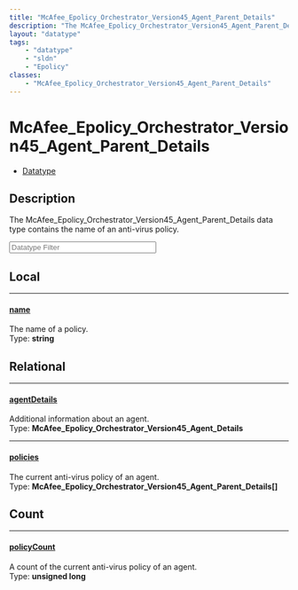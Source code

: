 ```yaml
---
title: "McAfee_Epolicy_Orchestrator_Version45_Agent_Parent_Details"
description: "The McAfee_Epolicy_Orchestrator_Version45_Agent_Parent_Details data type contains the name of an anti-virus policy."
layout: "datatype"
tags:
    - "datatype"
    - "sldn"
    - "Epolicy"
classes:
    - "McAfee_Epolicy_Orchestrator_Version45_Agent_Parent_Details"
---
```


# McAfee_Epolicy_Orchestrator_Version45_Agent_Parent_Details
<div id='service-datatype'>
    <ul id='sldn-reference-tabs'>
        <li id='datatype'> <a href='/reference/datatypes/McAfee_Epolicy_Orchestrator_Version45_Agent_Parent_Details' >Datatype</a></li>
    </ul>
</div>

## Description 


The McAfee_Epolicy_Orchestrator_Version45_Agent_Parent_Details data type contains the name of an anti-virus policy.





<!-- Filer BEGIN -->
<div class="view-filters">
        <div class="clearfix">
            <div class="search-input-box">
                <input placeholder="Datatype Filter" onkeyup="titleSearch(inputId='prop-input', divId='properties', elementClass='prop-row')" 
                    type="text" id="prop-input" value="" size="30" maxlength="128" class="form-text">
            </div>
        </div>
</div>
<!-- Filer END -->

<div id="properties" class="content">
<div id="localProperties" class="prop-content" >

## Local
<div class="prop-row">

-----
[name]: #name
#### [name]
The name of a policy.  
<span class="type-label">Type: </span>**string**  



</div>
</div>
<!-- LOCAL PROPERTY END -->

<div id="relationalProperties"  class="prop-content" >

## Relational
<div class="prop-row">

-----
[agentDetails]: #agentdetails
#### [agentDetails]
Additional information about an agent.  
<span class="type-label">Type: </span>**McAfee_Epolicy_Orchestrator_Version45_Agent_Details**  



</div>
<div class="prop-row">

-----
[policies]: #policies
#### [policies]
The current anti-virus policy of an agent.  
<span class="type-label">Type: </span>**McAfee_Epolicy_Orchestrator_Version45_Agent_Parent_Details[]**  



</div>

## Count
<div class="prop-row">

-----
[policyCount]: #policycount
#### [policyCount]
A count of the current anti-virus policy of an agent.   
<span class="type-label">Type: </span>**unsigned long**  



</div>
</div>


